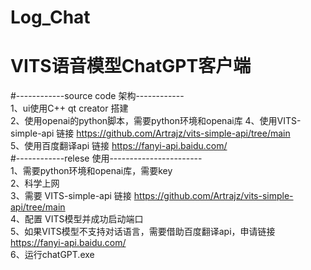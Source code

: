 # Log_Chat
# VITS语音模型ChatGPT客户端
#------------source code 架构------------  
1、ui使用C++ qt creator 搭建  
2、使用openai的python脚本，需要python环境和openai库 
4、使用VITS-simple-api 链接 https://github.com/Artrajz/vits-simple-api/tree/main  
5、使用百度翻译api 链接 https://fanyi-api.baidu.com/  
#------------relese 使用-----------------------  
1、需要python环境和openai库，需要key  
2、科学上网  
3、需要 VITS-simple-api 链接 https://github.com/Artrajz/vits-simple-api/tree/main  
4、配置 VITS模型并成功启动端口  
5、如果VITS模型不支持对话语言，需要借助百度翻译api，申请链接 https://fanyi-api.baidu.com/  
6、运行chatGPT.exe  
